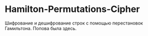 # Hamilton-Permutations-Cipher
Шифрование и дешифрование строк с помощью перестановок Гамильтона.
Попова была здесь.
